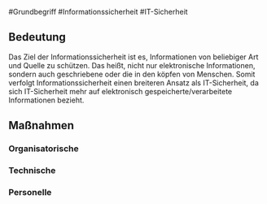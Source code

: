 #Grundbegriff #Informationssicherheit #IT-Sicherheit 
## Bedeutung
Das Ziel der Informationssicherheit ist es, Informationen von beliebiger Art und Quelle zu schützen. Das heißt, nicht nur elektronische Informationen, sondern auch geschriebene oder die in den köpfen von Menschen. Somit verfolgt Informationssicherheit einen breiteren Ansatz als IT-Sicherheit, da sich IT-Sicherheit mehr auf elektronisch gespeicherte/verarbeitete Informationen bezieht.

## Maßnahmen 
### Organisatorische
### Technische 
### Personelle